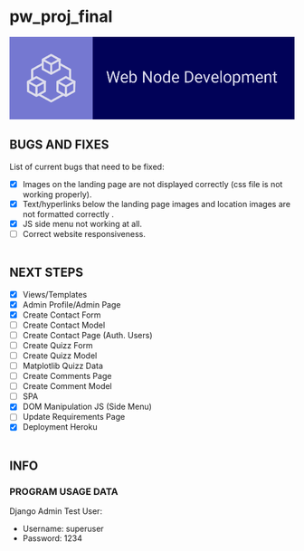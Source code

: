 # pw_proj_final

![Web Node Dev Logo](proj2/static/proj2/images/logo_completo.png)

## BUGS AND FIXES

List of current bugs that need to be fixed:

- [x] Images on the landing page are not displayed correctly (css file is not working properly).
- [x] Text/hyperlinks below the landing page images and location images are not formatted correctly .
- [x] JS side menu not working at all.
- [ ] Correct website responsiveness. <br/><br/>

## NEXT STEPS

- [x] Views/Templates
- [x] Admin Profile/Admin Page
- [x] Create Contact Form
- [ ] Create Contact Model
- [ ] Create Contact Page (Auth. Users)
- [ ] Create Quizz Form 
- [ ] Create Quizz Model
- [ ] Matplotlib Quizz Data
- [ ] Create Comments Page
- [ ] Create Comment Model
- [ ] SPA
- [x] DOM Manipulation JS (Side Menu)
- [ ] Update Requirements Page
- [x] Deployment Heroku <br/><br/>

## INFO

### PROGRAM USAGE DATA

Django Admin Test User:

- Username: superuser
- Password: 1234
